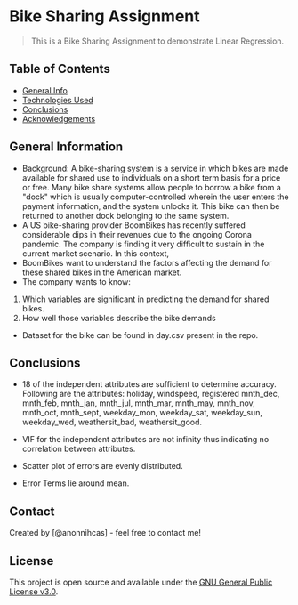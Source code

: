 # Bike Sharing Assignment
> This is a Bike Sharing Assignment to demonstrate Linear Regression.


## Table of Contents
* [General Info](#general-information)
* [Technologies Used](#technologies-used)
* [Conclusions](#conclusions)
* [Acknowledgements](#acknowledgements)

<!-- You can include any other section that is pertinent to your problem -->

## General Information
-  Background: A bike-sharing system is a service in which bikes are made available for shared use to individuals on a short term basis for a price or free. Many bike share systems allow people to borrow a bike from a "dock" which is usually computer-controlled wherein the user enters the payment information, and the system unlocks it. This bike can then be returned to another dock belonging to the same system.
-  A US bike-sharing provider BoomBikes has recently suffered considerable dips in their revenues due to the ongoing Corona pandemic. The company is finding it very difficult to sustain in the current market scenario. In this context,
-  BoomBikes want to understand the factors affecting the demand for these shared bikes in the American market.
-  The company wants to know:
1. Which variables are significant in predicting the demand for shared bikes.
2. How well those variables describe the bike demands
- Dataset for the bike can be found in day.csv present in the repo.

<!-- You don't have to answer all the questions - just the ones relevant to your project. -->

## Conclusions
- 18 of the independent attributes are sufficient to determine accuracy.  Following are the attributes: holiday, windspeed, registered
mnth_dec, mnth_feb, mnth_jan, mnth_jul, mnth_mar, mnth_may, mnth_nov, mnth_oct, mnth_sept, weekday_mon, weekday_sat, weekday_sun, weekday_wed,
weathersit_bad, weathersit_good.

- VIF for the independent attributes are not infinity thus indicating no correlation between attributes.
- Scatter plot of errors are evenly distributed.
- Error Terms lie around mean.

  

## Contact
Created by [@anonnihcas] - feel free to contact me!


<!-- Optional -->
## License
This project is open source and available under the [GNU General Public License v3.0]().

<!-- You don't have to include all sections - just the one's relevant to your project -->
